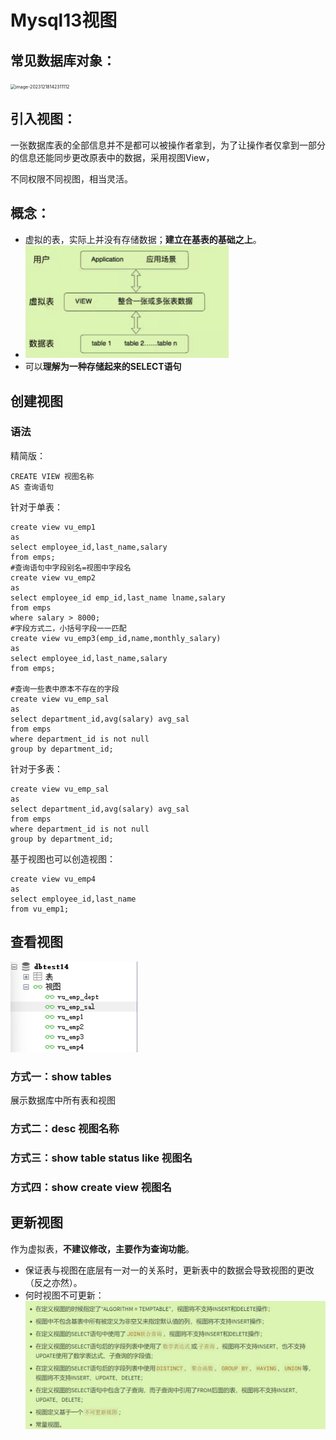 # Mysql13视图

## 常见数据库对象：

<img src="E:\GitT\Pic\image-20231218142311112.png" alt="image-20231218142311112" style="zoom:50%;" />

## 引入视图：

一张数据库表的全部信息并不是都可以被操作者拿到，为了让操作者仅拿到一部分的信息还能同步更改原表中的数据，采用视图View，

不同权限不同视图，相当灵活。

## 概念：

- 虚拟的表，实际上并没有存储数据；**建立在基表的基础之上**。
- <img src="./../Pic/image-20231218143517191.png" alt="image-20231218143517191" style="zoom:50%;" />
- 可以**理解为一种存储起来的SELECT语句**

## 创建视图

### 语法

精简版：

```mysql
CREATE VIEW 视图名称
AS 查询语句
```

针对于单表：

```mysql
create view vu_emp1
as
select employee_id,last_name,salary
from emps;
#查询语句中字段别名=视图中字段名
create view vu_emp2
as
select employee_id emp_id,last_name lname,salary
from emps
where salary > 8000;
#字段方式二，小括号字段一一匹配
create view vu_emp3(emp_id,name,monthly_salary)
as
select employee_id,last_name,salary
from emps;

#查询一些表中原本不存在的字段
create view vu_emp_sal
as
select department_id,avg(salary) avg_sal
from emps
where department_id is not null
group by department_id;
```

针对于多表：

```mysql
create view vu_emp_sal
as
select department_id,avg(salary) avg_sal
from emps
where department_id is not null
group by department_id;
```

基于视图也可以创造视图：

```mysql
create view vu_emp4
as 
select employee_id,last_name
from vu_emp1;
```

## 查看视图

<img src="./../Pic/image-20231218150140513.png" alt="image-20231218150140513" style="zoom:50%;" />

### 方式一：show tables

展示数据库中所有表和视图

### 方式二：desc 视图名称

### 方式三：show table status like 视图名

### 方式四：show create view 视图名

## 更新视图

作为虚拟表，**不建议修改，主要作为查询功能**。

- 保证表与视图在底层有一对一的关系时，更新表中的数据会导致视图的更改（反之亦然）。
- 何时视图不可更新：<img src="./../Pic/image-20231219191707277.png" alt="image-20231219191707277" style="zoom:50%;" />


